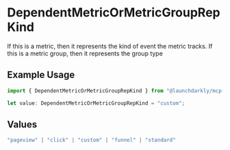# DependentMetricOrMetricGroupRepKind

If this is a metric, then it represents the kind of event the metric tracks. If this is a metric group, then it represents the group type

## Example Usage

```typescript
import { DependentMetricOrMetricGroupRepKind } from "@launchdarkly/mcp-server";

let value: DependentMetricOrMetricGroupRepKind = "custom";
```

## Values

```typescript
"pageview" | "click" | "custom" | "funnel" | "standard"
```